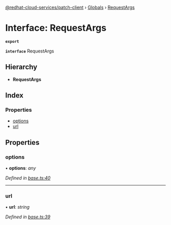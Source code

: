 [@redhat-cloud-services/patch-client](../README.md) › [Globals](../globals.md) › [RequestArgs](requestargs.md)

# Interface: RequestArgs

**`export`** 

**`interface`** RequestArgs

## Hierarchy

* **RequestArgs**

## Index

### Properties

* [options](requestargs.md#options)
* [url](requestargs.md#url)

## Properties

###  options

• **options**: *any*

*Defined in [base.ts:40](https://github.com/RedHatInsights/javascript-clients/blob/77019e3d/packages/patch/base.ts#L40)*

___

###  url

• **url**: *string*

*Defined in [base.ts:39](https://github.com/RedHatInsights/javascript-clients/blob/77019e3d/packages/patch/base.ts#L39)*

